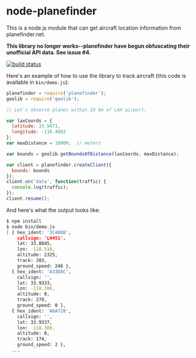 node-planefinder
================

This is a node.js module that can get aircraft location information
from planefinder.net.

**This library no longer works--planefinder have begun obfuscating their unofficial API data.  See issue #4.**

[![build status](https://secure.travis-ci.org/wiseman/node-planefinder.png)](http://travis-ci.org/wiseman/node-planefinder)

Here's an example of how to use the library to track aircraft (this
code is available in `bin/demo.js`):

```javascript
planefinder = require('planefinder');
geolib = require('geolib');

// Let's observe planes within 10 km of LAX airport.

var laxCoords = {
  latitude: 33.9471,
  longitude: -118.4082
};
var maxDistance = 10000;  // meters

var bounds = geolib.getBoundsOfDistance(laxCoords, maxDistance);

var client = planefinder.createClient({
  bounds: bounds
});
client.on('data', function(traffic) {
  console.log(traffic);
});
client.resume();
```

And here's what the output looks like:

```bash
$ npm install
$ node bin/demo.js
[ { hex_ident: '3C4A88',
    callsign: 'LH451',
    lat: 33.8845,
    lon: -118.516,
    altitude: 2325,
    track: 203,
    ground_speed: 246 },
  { hex_ident: 'A33D8C',
    callsign: '',
    lat: 33.9333,
    lon: -118.386,
    altitude: 0,
    track: 270,
    ground_speed: 0 },
  { hex_ident: 'A6A728',
    callsign: '',
    lat: 33.9337,
    lon: -118.389,
    altitude: 0,
    track: 174,
    ground_speed: 2 },
  ...
```
